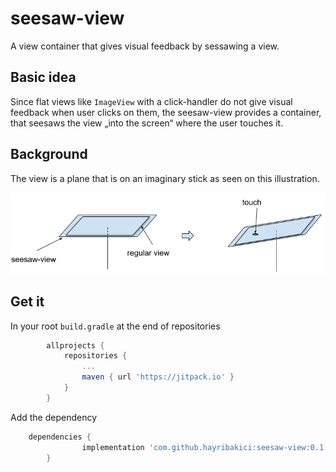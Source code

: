 # seesaw-view


A view container that gives visual feedback by sessawing a view.

## Basic idea

Since flat views like `ImageView` with a click-handler do not give visual feedback when user clicks on them, the seesaw-view provides a container, that seesaws the view „into the screen“ where the user touches it.

## Background

The view is a plane that is on an imaginary stick as seen on this illustration.

![seesaw-view](seesaw-view.png)



## Get it
In your root `build.gradle` at the end of repositories

```groovy
    	allprojects {
    		repositories {
    			...
    			maven { url 'https://jitpack.io' }
    		}
    	}
```

Add the dependency

```groovy
    dependencies {
    	        implementation 'com.github.hayribakici:seesaw-view:0.1.1'
    	}
```